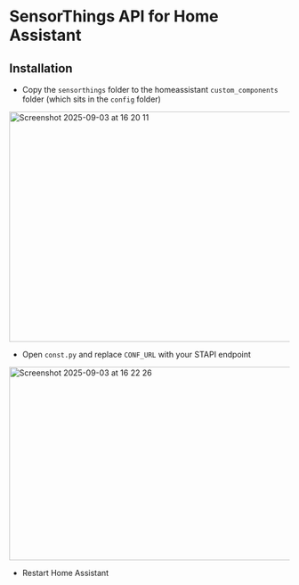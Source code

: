 # SensorThings API for Home Assistant

## Installation


- Copy the `sensorthings` folder to the homeassistant `custom_components` folder (which sits in the `config` folder)

<img width="1045" height="413" alt="Screenshot 2025-09-03 at 16 20 11" src="https://github.com/user-attachments/assets/312e138d-7a2b-436c-a242-f31435f6bc0d" />

- Open `const.py` and replace `CONF_URL` with your STAPI endpoint

<img width="741" height="347" alt="Screenshot 2025-09-03 at 16 22 26" src="https://github.com/user-attachments/assets/82df33dc-cadc-41c8-824a-f3b6a84e19fa" />

- Restart Home Assistant
